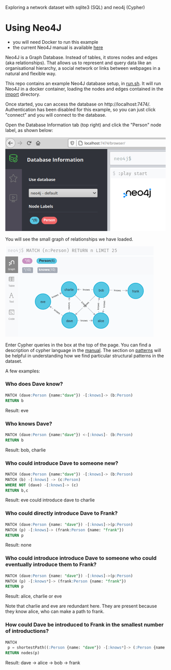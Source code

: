 Exploring a network dataset with sqlite3 (SQL) and neo4j (Cypher)

# Using Neo4J

- you will need Docker to run this example
- the current Neo4J manual is available [here](https://neo4j.com/docs/cypher-manual/current/)

Neo4J is a Graph Database. Instead of tables, it stores nodes and edges (aka relationships). That allows us to represent and query data like an organisational hierarchy, a social network or links between webpages in a natural and flexible way.

This repo contains an example Neo4J database setup, in [run.sh](run.sh).
It will run Neo4J in a docker container, loading the nodes and edges contained in the [import](import/) directory.

Once started, you can access the database on http://localhost:7474/. Authentication has been disabled for this example, so you can just click "connect" and you will connect to the database.

Open the Database Information tab (top right) and click the "Person" node label, as shown below:

![](docs/neo4j_person_nodes.png)

You will see the small graph of relationships we have loaded.

![](docs/neo4j_person_result.png)

Enter Cypher queries in the box at the top of the page. You can find a description of cypher language in the [manual](https://neo4j.com/docs/cypher-manual/current/). The section on [patterns](https://neo4j.com/docs/cypher-manual/current/syntax/patterns/) will be helpful in understanding how we find particular structural patterns in the dataset.

A few examples:

### Who does Dave know?

```SQL
MATCH (dave:Person {name:"dave"}) -[:knows]-> (b:Person)
RETURN b
```
Result:
eve

### Who knows Dave?

```SQL
MATCH (dave:Person {name:"dave"}) <-[:knows]- (b:Person)
RETURN b
```
Result:
bob, charlie

### Who could introduce Dave to someone new?

```SQL
MATCH (dave:Person {name:"dave"}) -[:knows]-> (b:Person)
MATCH (b) -[:knows] -> (c:Person)
WHERE NOT (dave) -[:knows]-> (c)
RETURN b,c
```
Result:
eve could introduce dave to charlie

### Who could directly introduce Dave to Frank?

```SQL
MATCH (dave:Person {name: "dave"}) -[:knows]->(p:Person)
MATCH (p) -[:knows]-> (frank:Person {name: "frank"})
RETURN p
```
Result: none

### Who could introduce introduce Dave to someone who could eventually introduce them to Frank?

```SQL
MATCH (dave:Person {name: "dave"}) -[:knows]->(p:Person)
MATCH (p) -[:knows*]-> (frank:Person {name: "frank"})
RETURN p
```
Result:
alice, charlie or eve

Note that charlie and eve are redundant here. They are present because they know alice, who can make a path to frank.

### How could Dave be introduced to Frank in the smallest number of introductions?

```SQL
MATCH
 p = shortestPath((:Person {name: "dave"}) -[:knows*]-> (:Person {name: "frank"})) 
RETURN nodes(p)
```
Result:
dave -> alice -> bob -> frank